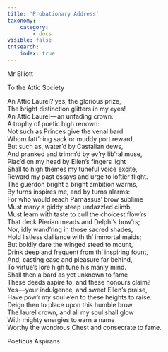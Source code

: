 ```yaml
---
title: 'Probationary Address'
taxonomy:
    category:
        - docs
visible: false
tntsearch:
    index: true
---
```


<div class="author">Mr Elliott</div>

<span class="title">To the Attic Society</span>

An Attic Laurel? yes, the glorious prize,  
The bright distinction glitters in my eyes!  
An Attic Laurel — an unfading crown.  
A trophy of poetic high renown:  
Not such as Princes give the venal bard  
Whom fatt’ning sack or muddy port reward,  
But such as, water’d by Castalian dews,  
And pranked and trimm’d by ev’ry lib’ral muse,  
Plac’d on my head by Ellen’s fingers light  
Shall to high themes my tuneful voice excite,  
Reward my past essays and urge to loftier flight.  
The guerdon bright a bright ambition warms,  
By turns inspires me, and by turns alarms:  
For who would reach Parnassus’ brow sublime  
Must many a giddy steep undazzled climb,  
Must learn with taste to cull the choicest flow’rs  
That deck Pierian meads and Delphi’s bow’rs;  
Nor, idly wand’ring in those sacred shades,  
Hold listless dalliance with th’ immortal maids;  
But boldly dare the winged steed to mount,  
Drink deep and frequent from th’ inspiring fount,  
And, casting ease and pleasure far behind,  
To virtue’s lore high tune his manly mind.  
Shall then a bard as yet unknown to fame  
These deeds aspire to, and these honours claim?  
Yes — your indulgence, and sweet Ellen’s praise,  
Have pow’r my soul e’en to these heights to raise.  
Deign then to place upon this humble brow  
The laurel crown, and all my soul shall glow  
With mighty energies to earn a name  
Worthy the wondrous Chest and consecrate to fame.  

Poeticus Aspirans